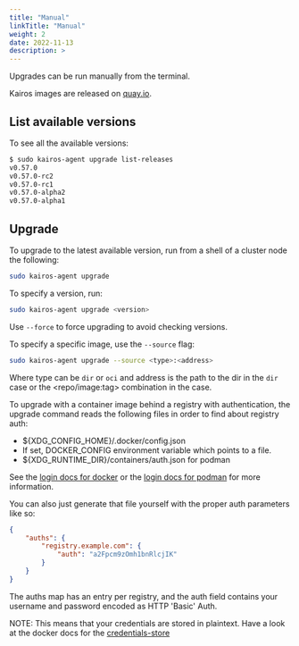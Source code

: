 ```yaml
---
title: "Manual"
linkTitle: "Manual"
weight: 2
date: 2022-11-13
description: >
---
```


Upgrades can be run manually from the terminal.

Kairos images are released on [quay.io](https://quay.io/organization/kairos).

## List available versions

To see all the available versions:

```bash
$ sudo kairos-agent upgrade list-releases
v0.57.0
v0.57.0-rc2
v0.57.0-rc1
v0.57.0-alpha2
v0.57.0-alpha1
```

## Upgrade

To upgrade to the latest available version, run from a shell of a cluster node the following:

```bash
sudo kairos-agent upgrade
```

To specify a version, run:

```bash
sudo kairos-agent upgrade <version>
```

Use `--force` to force upgrading to avoid checking versions.

To specify a specific image, use the `--source` flag:

```bash
sudo kairos-agent upgrade --source <type>:<address>
```
Where type can be `dir` or `oci` and address is the path to the dir in the `dir` case or the <repo/image:tag> combination in the <oci> case.


To upgrade with a container image behind a registry with authentication, the upgrade command reads the following files in order to find about registry auth:

  - ${XDG_CONFIG_HOME}/.docker/config.json
  - If set, DOCKER_CONFIG environment variable which points to a file.
  - ${XDG_RUNTIME_DIR}/containers/auth.json for podman


See the [login docs for docker](https://docs.docker.com/engine/reference/commandline/login/) or the [login docs for podman](https://docs.podman.io/en/latest/markdown/podman-login.1.html) for more information.

You can also just generate that file yourself with the proper auth parameters like so:

```json
{
	"auths": {
		"registry.example.com": {
			"auth": "a2Fpcm9zOmh1bnRlcjIK"
		}
	}
}
```

The auths map has an entry per registry, and the auth field contains your username and password encoded as HTTP 'Basic' Auth.

NOTE: This means that your credentials are stored in plaintext. Have a look at the docker docs for the [credentials-store](https://docs.docker.com/engine/reference/commandline/login/#credentials-store)

